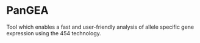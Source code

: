 # PanGEA

Tool which enables a fast and user-friendly analysis of allele specific gene expression using the 454 technology.
